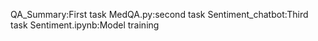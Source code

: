 
QA_Summary:First task
MedQA.py:second task
Sentiment_chatbot:Third task
Sentiment.ipynb:Model training
